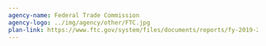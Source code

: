 ```yaml
---
agency-name: Federal Trade Commission
agency-logo: ../img/agency/other/FTC.jpg
plan-link: https://www.ftc.gov/system/files/documents/reports/fy-2019-20-performance-plan-fy-2018-performance-report/2020-app-apr.pdf
---
```

